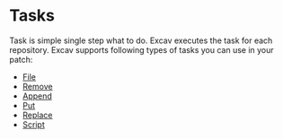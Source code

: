 # Tasks

Task is simple single step what to do. Excav executes the task for each 
repository. Excav supports following types of tasks you can use in your 
patch:

 - [File](newfile.md)
 - [Remove](remove.md)
 - [Append](append.md)
 - [Put](put.md)
 - [Replace](replace.md)
 - [Script](script.md)
